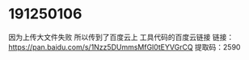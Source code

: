# 191250106
因为上传大文件失败 所以传到了百度云上
工具代码的百度云链接
链接：https://pan.baidu.com/s/1Nzz5DUmmsMfGl0tEYVGrCQ 
提取码：2590 
